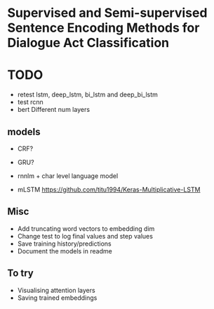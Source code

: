 # Supervised and Semi-supervised Sentence Encoding Methods for Dialogue Act Classification

# TODO
- retest lstm, deep_lstm, bi_lstm and deep_bi_lstm
- test rcnn
- bert Different num layers

## models
- CRF?
- GRU?

- rnnlm + char level language model
- mLSTM https://github.com/titu1994/Keras-Multiplicative-LSTM

## Misc
- Add truncating word vectors to embedding dim
- Change test to log final values and step values
- Save training history/predictions
- Document the models in readme

## To try
- Visualising attention layers
- Saving trained embeddings